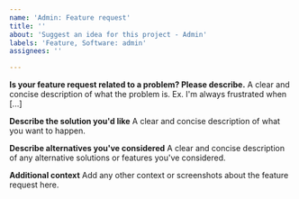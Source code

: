 ```yaml
---
name: 'Admin: Feature request'
title: ''
about: 'Suggest an idea for this project - Admin'
labels: 'Feature, Software: admin'
assignees: ''

---
```


<!--
## before reporting certifies
1. Please speak English, this is the language everybody of us can speak and write
2. Please take a moment to search that an issue doesn't already exist here https://github.com/hitlyl/prest/issues
3. Please give all relevant information below for bug reports, incomplete details will be handled as an invalid report

## Create specific issue
Admin - Bug Report: https://github.com/hitlyl/prest/issues/new?template=admin_bug_report.md
Admin - Feature Request: https://github.com/hitlyl/prest/issues/new?template=admin_feature_request.md
Admin - Custom: https://github.com/hitlyl/prest/issues/new?template=admin_custom.md
-->

**Is your feature request related to a problem? Please describe.**
A clear and concise description of what the problem is. Ex. I'm always frustrated when [...]

**Describe the solution you'd like**
A clear and concise description of what you want to happen.

**Describe alternatives you've considered**
A clear and concise description of any alternative solutions or features you've considered.

**Additional context**
Add any other context or screenshots about the feature request here.
